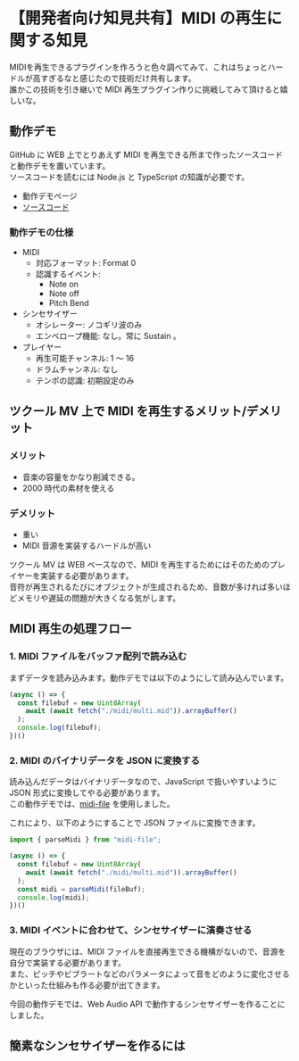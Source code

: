 # 【開発者向け知見共有】MIDI の再生に関する知見

MIDIを再生できるプラグインを作ろうと色々調べてみて、これはちょっとハードルが高すぎるなと感じたので技術だけ共有します。  
誰かこの技術を引き継いで MIDI 再生プラグイン作りに挑戦してみて頂けると嬉しいな。

## 動作デモ

GitHub に WEB 上でとりあえず MIDI を再生できる所まで作ったソースコードと動作デモを置いています。  
ソースコードを読むには Node.js と TypeScript の知識が必要です。

- 動作デモページ
- [ソースコード](https://github.com/katai5plate/demo-simple-web-midi)

### 動作デモの仕様

- MIDI
  - 対応フォーマット: Format 0
  - 認識するイベント:
    - Note on
    - Note off
    - Pitch Bend
- シンセサイザー
  - オシレーター: ノコギリ波のみ
  - エンベロープ機能: なし。常に Sustain 。
- プレイヤー
  - 再生可能チャンネル: 1 ～ 16
  - ドラムチャンネル: なし
  - テンポの認識: 初期設定のみ

## ツクール MV 上で MIDI を再生するメリット/デメリット

### メリット
- 音楽の容量をかなり削減できる。
- 2000 時代の素材を使える
### デメリット
- 重い
- MIDI 音源を実装するハードルが高い

ツクール MV は WEB ベースなので、MIDI を再生するためにはそのためのプレイヤーを実装する必要があります。  
音符が再生されるたびにオブジェクトが生成されるため、音数が多ければ多いほどメモリや遅延の問題が大きくなる気がします。

## MIDI 再生の処理フロー

### 1. MIDI ファイルをバッファ配列で読み込む

まずデータを読み込みます。動作デモでは以下のようにして読み込んでいます。

```js
(async () => {
  const filebuf = new Uint8Array(
    await (await fetch("./midi/multi.mid")).arrayBuffer()
  );
  console.log(filebuf);
})()
```

### 2. MIDI のバイナリデータを JSON に変換する

読み込んだデータはバイナリデータなので、JavaScript で扱いやすいように JSON 形式に変換してやる必要があります。  
この動作デモでは、[midi-file](https://www.npmjs.com/package/midi-file) を使用しました。

これにより、以下のようにすることで JSON ファイルに変換できます。

```js
import { parseMidi } from "midi-file";

(async () => {
  const filebuf = new Uint8Array(
    await (await fetch("./midi/multi.mid")).arrayBuffer()
  );
  const midi = parseMidi(fileBuf);
  console.log(midi);
})()
```

### 3. MIDI イベントに合わせて、シンセサイザーに演奏させる

現在のブラウザには、MIDI ファイルを直接再生できる機構がないので、音源を自分で実装する必要があります。  
また、ピッチやビブラートなどのパラメータによって音をどのように変化させるかといった仕組みも作る必要が出てきます。

今回の動作デモでは、Web Audio API で動作するシンセサイザーを作ることにしました。

## 簡素なシンセサイザーを作るには


